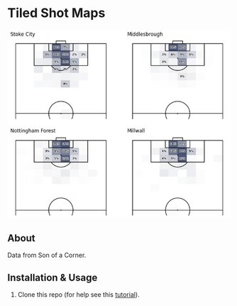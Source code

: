 # Tiled Shot Maps

![tiled-shot-maps](tiled-shot-maps/figures/07022022_efl-championship-shots.png)

## About

Data from Son of a Corner.

## Installation & Usage

1. Clone this repo (for help see this [tutorial](https://help.github.com/articles/cloning-a-repository/)).